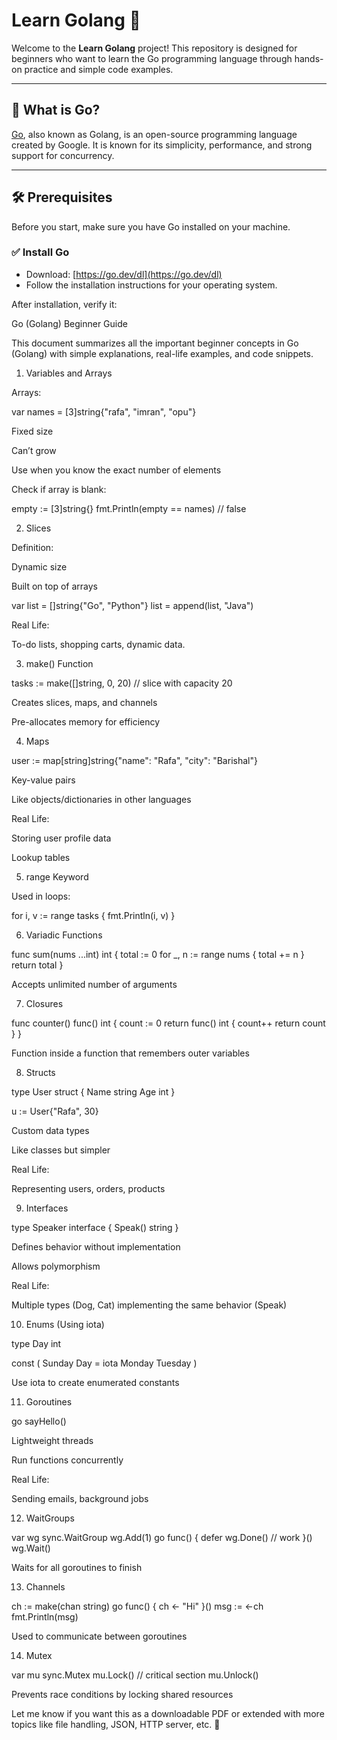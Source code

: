 # Learn Golang 🚀

Welcome to the **Learn Golang** project! This repository is designed for beginners who want to learn the Go programming language through hands-on practice and simple code examples.

---

## 📌 What is Go?

[Go](https://go.dev/), also known as Golang, is an open-source programming language created by Google. It is known for its simplicity, performance, and strong support for concurrency.

---

## 🛠 Prerequisites

Before you start, make sure you have Go installed on your machine.

### ✅ Install Go

- Download: [https://go.dev/dl](https://go.dev/dl)
- Follow the installation instructions for your operating system.

After installation, verify it:

Go (Golang) Beginner Guide

This document summarizes all the important beginner concepts in Go (Golang) with simple explanations, real-life examples, and code snippets.

1. Variables and Arrays

Arrays:

var names = [3]string{"rafa", "imran", "opu"}

Fixed size

Can’t grow

Use when you know the exact number of elements

Check if array is blank:

empty := [3]string{}
fmt.Println(empty == names) // false

2. Slices

Definition:

Dynamic size

Built on top of arrays

var list = []string{"Go", "Python"}
list = append(list, "Java")

Real Life:

To-do lists, shopping carts, dynamic data.

3. make() Function

tasks := make([]string, 0, 20) // slice with capacity 20

Creates slices, maps, and channels

Pre-allocates memory for efficiency

4. Maps

user := map[string]string{"name": "Rafa", "city": "Barishal"}

Key-value pairs

Like objects/dictionaries in other languages

Real Life:

Storing user profile data

Lookup tables

5. range Keyword

Used in loops:

for i, v := range tasks {
fmt.Println(i, v)
}

6. Variadic Functions

func sum(nums ...int) int {
total := 0
for \_, n := range nums {
total += n
}
return total
}

Accepts unlimited number of arguments

7. Closures

func counter() func() int {
count := 0
return func() int {
count++
return count
}
}

Function inside a function that remembers outer variables

8. Structs

type User struct {
Name string
Age int
}

u := User{"Rafa", 30}

Custom data types

Like classes but simpler

Real Life:

Representing users, orders, products

9. Interfaces

type Speaker interface {
Speak() string
}

Defines behavior without implementation

Allows polymorphism

Real Life:

Multiple types (Dog, Cat) implementing the same behavior (Speak)

10. Enums (Using iota)

type Day int

const (
Sunday Day = iota
Monday
Tuesday
)

Use iota to create enumerated constants

11. Goroutines

go sayHello()

Lightweight threads

Run functions concurrently

Real Life:

Sending emails, background jobs

12. WaitGroups

var wg sync.WaitGroup
wg.Add(1)
go func() {
defer wg.Done()
// work
}()
wg.Wait()

Waits for all goroutines to finish

13. Channels

ch := make(chan string)
go func() { ch <- "Hi" }()
msg := <-ch
fmt.Println(msg)

Used to communicate between goroutines

14. Mutex

var mu sync.Mutex
mu.Lock()
// critical section
mu.Unlock()

Prevents race conditions by locking shared resources

Let me know if you want this as a downloadable PDF or extended with more topics like file handling, JSON, HTTP server, etc. 🚀
